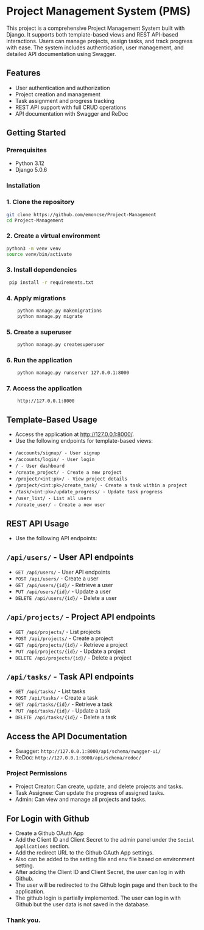 # Project Management System (PMS)
This project is a comprehensive Project Management System built with Django. It supports both template-based views and REST API-based interactions. Users can manage projects, assign tasks, and track progress with ease. The system includes authentication, user management, and detailed API documentation using Swagger.

## Features
- User authentication and authorization
- Project creation and management
- Task assignment and progress tracking
- REST API support with full CRUD operations
- API documentation with Swagger and ReDoc


## Getting Started

### Prerequisites
- Python 3.12
- Django 5.0.6

### Installation

### 1. Clone the repository

   ```bash
   git clone https://github.com/emoncse/Project-Management
   cd Project-Management
   ```

### 2. Create a virtual environment
   ```bash
   python3 -m venv venv
   source venv/bin/activate
   ```

### 3. Install dependencies
   ```bash
    pip install -r requirements.txt
  ```


### 4. Apply migrations
```bash
    python manage.py makemigrations
    python manage.py migrate
```    

### 5. Create a superuser
```bash
    python manage.py createsuperuser
 ```

### 6. Run the application
```bash
    python manage.py runserver 127.0.0.1:8000
```

### 7. Access the application
```angular2html
    http://127.0.0.1:8000
```

## Template-Based Usage
- Access the application at http://127.0.0.1:8000/.
- Use the following endpoints for template-based views:

* ```/accounts/signup/ - User signup ```
* ```/accounts/login/ - User login ```
* ```/ - User dashboard ```
* ```/create_project/ - Create a new project ```
* ```/project/<int:pk>/ - View project details ```
* ```/project/<int:pk>/create_task/ - Create a task within a project ```
* ```/task/<int:pk>/update_progress/ - Update task progress ```
* ```/user_list/ - List all users ```
* ```/create_user/ - Create a new user ```


## REST API Usage
* Use the following API endpoints:

## ```/api/users/``` - User API endpoints
* ```GET /api/users/``` - User API endpoints
* ```POST /api/users/``` - Create a user
* ```GET /api/users/{id}/``` - Retrieve a user
* ```PUT /api/users/{id}/``` - Update a user
* ```DELETE /api/users/{id}/``` - Delete a user

## ```/api/projects/``` - Project API endpoints
* ```GET /api/projects/``` - List projects
* ```POST /api/projects/``` - Create a project
* ```GET /api/projects/{id}/``` - Retrieve a project
* ```PUT /api/projects/{id}/``` - Update a project
* ```DELETE /api/projects/{id}/``` - Delete a project

## ```/api/tasks/``` - Task API endpoints
* ```GET /api/tasks/``` - List tasks
* ```POST /api/tasks/``` - Create a task
* ```GET /api/tasks/{id}/``` - Retrieve a task
* ```PUT /api/tasks/{id}/``` - Update a task
* ```DELETE /api/tasks/{id}/``` - Delete a task

## Access the API Documentation
- Swagger: `http://127.0.0.1:8000/api/schema/swagger-ui/`
- ReDoc: `http://127.0.0.1:8000/api/schema/redoc/`

### Project Permissions
- Project Creator: Can create, update, and delete projects and tasks.
- Task Assignee: Can update the progress of assigned tasks.
- Admin: Can view and manage all projects and tasks.

## For Login with Github
- Create a Github OAuth App
- Add the Client ID and Client Secret to the admin panel under the `Social Applications` section.
- Add the redirect URL to the Github OAuth App settings.
- Also can be added to the setting file and env file based on environment setting.
- After adding the Client ID and Client Secret, the user can log in with Github.
- The user will be redirected to the Github login page and then back to the application.
- The github login is partially implemented. The user can log in with Github but the user data is not saved in the database.

### Thank you.